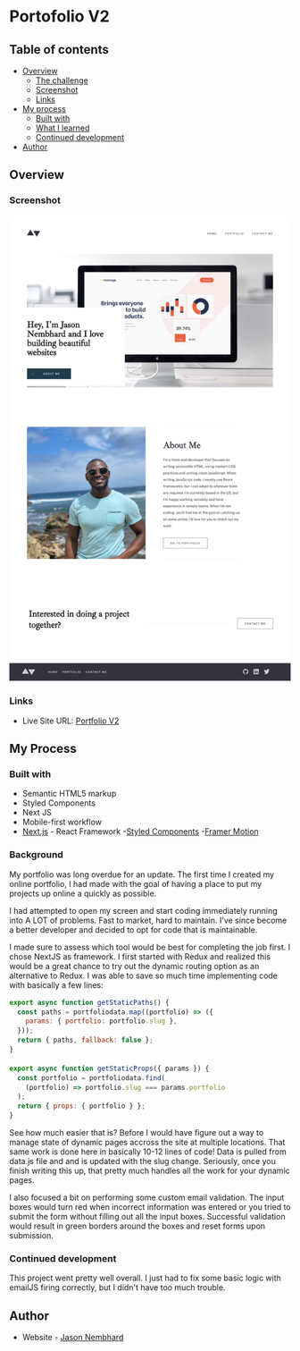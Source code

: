 # Portofolio V2

## Table of contents

- [Overview](#overview)
  - [The challenge](#the-challenge)
  - [Screenshot](#screenshot)
  - [Links](#links)
- [My process](#my-process)
  - [Built with](#built-with)
  - [What I learned](#what-i-learned)
  - [Continued development](#continued-development)
- [Author](#author)

## Overview

### Screenshot

![Portfolio V2](./public/assets/portfolio-screenshot.webp)

### Links

- Live Site URL: [Portfolio V2](https://www.jasonnembhard.com)

## My Process

### Built with

- Semantic HTML5 markup
- Styled Components
- Next JS
- Mobile-first workflow
- [Next.js](https://https://nextjs.org/) - React Framework -[Styled Components](https://styled-components.com/) -[Framer Motion](https://www.framer.com/docs/animation/)

### Background

My portfolio was long overdue for an update. The first time I created my online portfolio, I had made with the goal of having a place to put my projects up online a quickly as possible.

I had attempted to open my screen and start coding immediately running into A LOT of problems. Fast to market, hard to maintain. I've since become a better developer and decided to opt for code that is maintainable.

I made sure to assess which tool would be best for completing the job first. I chose NextJS as framework. I first started with Redux and realized this would be a great chance to try out the dynamic routing option as an alternative to Redux. I was able to save so much time implementing code with basically a few lines:

```js
export async function getStaticPaths() {
  const paths = portfoliodata.map((portfolio) => ({
    params: { portfolio: portfolio.slug },
  }));
  return { paths, fallback: false };
}

export async function getStaticProps({ params }) {
  const portfolio = portfoliodata.find(
    (portfolio) => portfolio.slug === params.portfolio
  );
  return { props: { portfolio } };
}
```

See how much easier that is? Before I would have figure out a way to manage state of dynamic pages accross the site at multiple locations. That same work is done here in basically 10-12 lines of code! Data is pulled from data.js file and and is updated with the slug change. Seriously, once you finish writing this up, that pretty much handles all the work for your dynamic pages.

I also focused a bit on performing some custom email validation. The input boxes would turn red when incorrect information was entered or you tried to submit the form without filling out all the input boxes. Successful validation would result in green borders around the boxes and reset forms upon submission.

### Continued development

This project went pretty well overall. I just had to fix some basic logic with emailJS firing correctly, but I didn't have too much trouble.

## Author

- Website - [Jason Nembhard](https://www.jasonnembhard.com)
